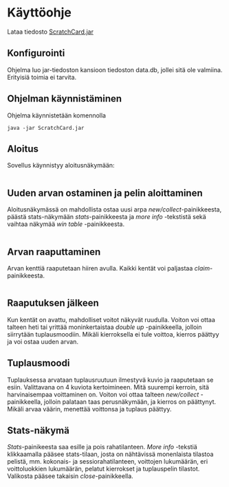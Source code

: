 # Käyttöohje

Lataa tiedosto [ScratchCard.jar]()

## Konfigurointi

Ohjelma luo jar-tiedoston kansioon tiedoston data.db, jollei sitä ole valmiina. Erityisiä toimia ei tarvita.

## Ohjelman käynnistäminen

Ohjelma käynnistetään komennolla 

```
java -jar ScratchCard.jar
```

## Aloitus

Sovellus käynnistyy aloitusnäkymään:

<img src="">

## Uuden arvan ostaminen ja pelin aloittaminen

Aloitusnäkymässä on mahdollista ostaa uusi arpa _new/collect_-painikkeesta, päästä stats-näkymään _stats_-painikkeesta ja _more info_ -tekstistä sekä vaihtaa näkymää _win table_ -painikkeesta.

<img src="">

## Arvan raaputtaminen

Arvan kenttiä raaputetaan hiiren avulla. Kaikki kentät voi paljastaa _claim_-painikkeesta.

<img src="">

## Raaputuksen jälkeen

Kun kentät on avattu, mahdolliset voitot näkyvät ruudulla. Voiton voi ottaa talteen heti tai yrittää moninkertaistaa _double up_ -painikkeella, jolloin siirrytään tuplausmoodiin. Mikäli kierroksella ei tule voittoa, kierros päättyy ja voi ostaa uuden arvan.

## Tuplausmoodi

Tuplauksessa arvataan tuplausruutuun ilmestyvä kuvio ja raaputetaan se esiin. Valittavana on 4 kuviota kertoimineen. Mitä suurempi kerroin, sitä harvinaisempaa voittaminen on. Voiton voi ottaa talteen _new/collect_ -painikkeella, jolloin palataan taas perusnäkymään, ja kierros on päättynyt. Mikäli arvaa väärin, menettää voittonsa ja tuplaus päättyy.

## Stats-näkymä

_Stats_-painikeesta saa esille ja pois rahatilanteen. _More info_ -tekstiä klikkaamalla pääsee stats-tilaan, josta on nähtävissä monenlaista tilastoa pelistä, mm. kokonais- ja sessiorahatilanteen, voittojen lukumäärän, eri voittoluokkien lukumäärän, pelatut kierrokset ja tuplauspelin tilastot. Valikosta pääsee takaisin _close_-painikkeella.
